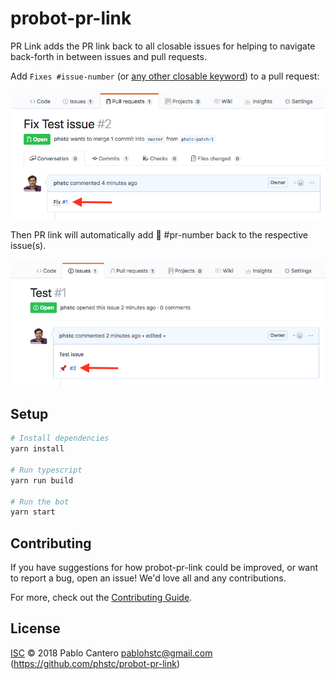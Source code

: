 # probot-pr-link

PR Link adds the PR link back to all closable issues for helping to navigate back-forth in between issues and pull requests.

Add `Fixes #issue-number` (or [any other closable keyword](https://help.github.com/articles/closing-issues-using-keywords/)) to a pull request:

![](https://raw.githubusercontent.com/phstc/probot-pr-link/master/pr-link-1.png)

Then PR link will automatically add :pushpin: #pr-number back to the respective issue(s).

![](https://raw.githubusercontent.com/phstc/probot-pr-link/master/pr-link-2.png)

## Setup

```sh
# Install dependencies
yarn install

# Run typescript
yarn run build

# Run the bot
yarn start
```

## Contributing

If you have suggestions for how probot-pr-link could be improved, or want to report a bug, open an issue! We'd love all and any contributions.

For more, check out the [Contributing Guide](CONTRIBUTING.md).

## License

[ISC](LICENSE) © 2018 Pablo Cantero <pablohstc@gmail.com> (https://github.com/phstc/probot-pr-link)
